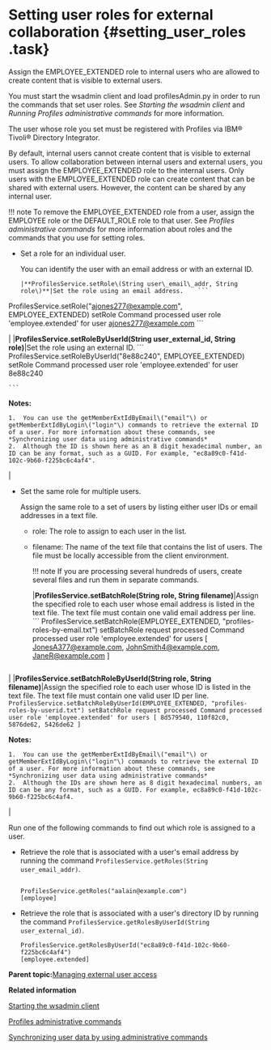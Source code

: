 # Setting user roles for external collaboration {#setting_user_roles .task}

Assign the EMPLOYEE\_EXTENDED role to internal users who are allowed to create content that is visible to external users.

You must start the wsadmin client and load profilesAdmin.py in order to run the commands that set user roles. See *Starting the wsadmin client* and *Running Profiles administrative commands* for more information.

The user whose role you set must be registered with Profiles via IBM® Tivoli® Directory Integrator.

By default, internal users cannot create content that is visible to external users. To allow collaboration between internal users and external users, you must assign the EMPLOYEE\_EXTENDED role to the internal users. Only users with the EMPLOYEE\_EXTENDED role can create content that can be shared with external users. However, the content can be shared by any internal user.

!!! note
    To remove the EMPLOYEE\_EXTENDED role from a user, assign the EMPLOYEE role or the DEFAULT\_ROLE role to that user. See *Profiles administrative commands* for more information about roles and the commands that you use for setting roles.

-   Set a role for an individual user.

    You can identify the user with an email address or with an external ID.

        |**ProfilesService.setRole\(String user\_email\_addr, String role\)**|Set the role using an email address.    ```
ProfilesService.setRole("ajones277@example.com", EMPLOYEE_EXTENDED)
setRole Command processed user role 'employee.extended' for user ajones277@example.com
    ```

|
    |**ProfilesService.setRoleByUserId\(String user\_external\_id, String role\)**|Set the role using an external ID.     ```
ProfilesService.setRoleByUserId("8e88c240", EMPLOYEE_EXTENDED)
setRole Command processed user role 'employee.extended' for user 8e88c240

    ```

**Notes:**

    1.  You can use the getMemberExtIdByEmail\("email"\) or getMemberExtIdByLogin\("login"\) commands to retrieve the external ID of a user. For more information about these commands, see *Synchronizing user data using administrative commands*
    2.  Although the ID is shown here as an 8 digit hexadecimal number, an ID can be any format, such as a GUID. For example, "ec8a89c0-f41d-102c-9b60-f225bc6c4af4".
|

-   Set the same role for multiple users.

    Assign the same role to a set of users by listing either user IDs or email addresses in a text file.

    -   role: The role to assign to each user in the list.
    -   filename: The name of the text file that contains the list of users. The file must be locally accessible from the client environment.

        !!! note
    If you are processing several hundreds of users, create several files and run them in separate commands.

        |**ProfilesService.setBatchRole\(String role, String filename\)**|Assign the specified role to each user whose email address is listed in the text file. The text file must contain one valid email address per line.    ```
ProfilesService.setBatchRole(EMPLOYEE_EXTENDED, "profiles-roles-by-email.txt")
setBatchRole request processed
 Command processed user role 'employee.extended' for users
[ JonesA377@example.com, JohnSmith4@example.com, JaneR@example.com ]

    ```

|
    |**ProfilesService.setBatchRoleByUserId\(String role, String filename\)**|Assign the specified role to each user whose ID is listed in the text file. The text file must contain one valid user ID per line.    ```
ProfilesService.setBatchRoleByUserId(EMPLOYEE_EXTENDED, "profiles-roles-by-userid.txt")
setBatchRole request processed
 Command processed user role 'employee.extended' for users
[ 8d579540, 110f82c0, 5876de62, 5426de62 ]
    ```

**Notes:**

    1.  You can use the getMemberExtIdByEmail\("email"\) or getMemberExtIdByLogin\("login"\) commands to retrieve the external ID of a user. For more information about these commands, see *Synchronizing user data using administrative commands*
    2.  Although the IDs are shown here as 8 digit hexadecimal numbers, an ID can be any format, such as a GUID. For example, ec8a89c0-f41d-102c-9b60-f225bc6c4af4.
|


Run one of the following commands to find out which role is assigned to a user.

-   Retrieve the role that is associated with a user's email address by running the command `ProfilesService.getRoles(String user_email_addr)`.

    ```
    
    ProfilesService.getRoles("aalain@example.com")
    [employee]
    
    ```

-   Retrieve the role that is associated with a user's directory ID by running the command `ProfilesService.getRolesByUserId(String user_external_id)`.

    ```
    ProfilesService.getRolesByUserId("ec8a89c0-f41d-102c-9b60-f225bc6c4af4")
    [employee.extended]
    
    ```


**Parent topic:**[Managing external user access](../admin/c_admin_common_manage_ext_user.md)

**Related information**  


[Starting the wsadmin client](../admin/t_admin_wsadmin_starting.md)

[Profiles administrative commands](../admin/r_admin_profiles_admin_props.md)

[Synchronizing user data by using administrative commands](../admin/c_admin_common_sync_via_admin_commands1.md)

